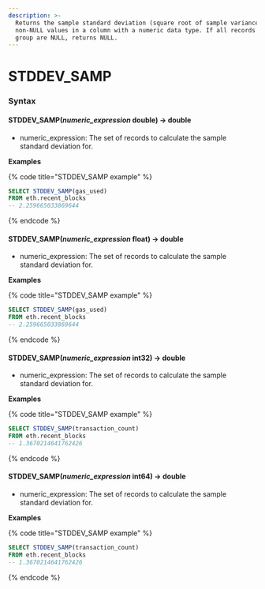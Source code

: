 ```yaml
---
description: >-
  Returns the sample standard deviation (square root of sample variance) of
  non-NULL values in a column with a numeric data type. If all records inside a
  group are NULL, returns NULL.
---
```


# STDDEV\_SAMP

### Syntax <a href="#syntax" id="syntax"></a>

#### STDDEV\_SAMP(_numeric\_expression_ double) → double <a href="#stddev_sampnumeric_expression-double--double" id="stddev_sampnumeric_expression-double--double"></a>

* numeric\_expression: The set of records to calculate the sample standard deviation for.

**Examples**

{% code title="STDDEV_SAMP example" %}
```sql
SELECT STDDEV_SAMP(gas_used) 
FROM eth.recent_blocks
-- 2.259665033869644
```
{% endcode %}

#### STDDEV\_SAMP(_numeric\_expression_ float) → double <a href="#stddev_sampnumeric_expression-float--double" id="stddev_sampnumeric_expression-float--double"></a>

* numeric\_expression: The set of records to calculate the sample standard deviation for.

**Examples**

{% code title="STDDEV_SAMP example" %}
```sql
SELECT STDDEV_SAMP(gas_used) 
FROM eth.recent_blocks
-- 2.259665033869644
```
{% endcode %}

#### STDDEV\_SAMP(_numeric\_expression_ int32) → double <a href="#stddev_sampnumeric_expression-int32--double" id="stddev_sampnumeric_expression-int32--double"></a>

* numeric\_expression: The set of records to calculate the sample standard deviation for.

**Examples**

{% code title="STDDEV_SAMP example" %}
```sql
SELECT STDDEV_SAMP(transaction_count) 
FROM eth.recent_blocks
-- 1.3670214641762426
```
{% endcode %}

#### STDDEV\_SAMP(_numeric\_expression_ int64) → double <a href="#stddev_sampnumeric_expression-int64--double" id="stddev_sampnumeric_expression-int64--double"></a>

* numeric\_expression: The set of records to calculate the sample standard deviation for.

**Examples**

{% code title="STDDEV_SAMP example" %}
```sql
SELECT STDDEV_SAMP(transaction_count) 
FROM eth.recent_blocks
-- 1.3670214641762426
```
{% endcode %}
